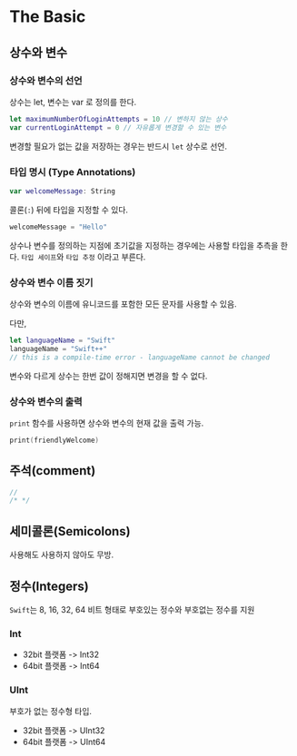 # The Basic

## 상수와 변수 

### 상수와 변수의 선언

상수는 let, 변수는 var 로 정의를 한다. 

```swift
let maximumNumberOfLoginAttempts = 10 // 변하지 않는 상수 
var currentLoginAttempt = 0 // 자유롭게 변경할 수 있는 변수
```

변경할 필요가 없는 값을 저장하는 경우는 반드시 `let` 상수로 선언.

### 타입 명시 (Type Annotations)

```swift
var welcomeMessage: String
```

콜론(`:`) 뒤에 타입을 지정할 수 있다. 

```swift
welcomeMessage = "Hello"
```

상수나 변수를 정의하는 지점에 초기값을 지정하는 경우에는 사용할 타입을 추측을 한다. 
`타입 세이프`와 `타입 추정` 이라고 부른다. 

### 상수와 변수 이름 짓기

상수와 변수의 이름에 유니코드를 포함한 모든 문자를 사용할 수 있음. 

다만, 

```swift
let languageName = "Swift"
languageName = "Swift++"
// this is a compile-time error - languageName cannot be changed 
```

변수와 다르게 상수는 한번 값이 정해지면 변경을 할 수 없다. 

### 상수와 변수의 출력

`print` 함수를 사용하면 상수와 변수의 현재 값을 출력 가능.

```swift
print(friendlyWelcome)
```

## 주석(comment)

```swift
//
/* */
```

## 세미콜론(Semicolons)

사용해도 사용하지 않아도 무방.

## 정수(Integers)

`Swift`는 8, 16, 32, 64 비트 형태로 부호있는 정수와 부호없는 정수를 지원

### Int

* 32bit 플랫폼 -> Int32
* 64bit 플랫폼 -> Int64

### UInt

부호가 없는 정수형 타입.
* 32bit 플랫폼 -> UInt32
* 64bit 플랫폼 -> UInt64
